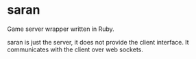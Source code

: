 # saran
Game server wrapper written in Ruby.

saran is just the server, it does not provide the client interface. It communicates with the client over web sockets.
